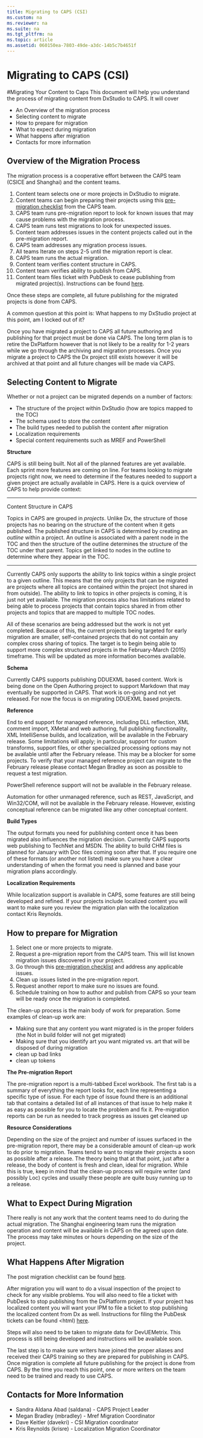 ```yaml
---
title: Migrating to CAPS (CSI)
ms.custom: na
ms.reviewer: na
ms.suite: na
ms.tgt_pltfrm: na
ms.topic: article
ms.assetid: 060150ea-7803-49de-a3dc-14b5c7b4651f
---
```

# Migrating to CAPS (CSI)
#Migrating Your Content to Caps
This document will help you understand the process of migrating content from DxStudio to CAPS.
It will cover

  * An Overview of the migration process
  * Selecting content to migrate
  * How to prepare for migration
  * What to expect during migration
  * What happens after migration
  * Contacts for more information
  
Overview of the Migration Process
---------------------------------

The migration process is a cooperative effort between the CAPS team (CSICE and Shanghai) and the content teams.

1. Content team selects one or more projects in DxStudio to migrate.
2. Content teams can begin preparing their projects using this <html><a href="https://microsoft.sharepoint.com/teams/STBCSI/e/CAPS/_layouts/OneNote.aspx?id=%2Fteams%2FSTBCSI%2Fe%2FCAPS%2FShared%20Documents%2FCAPS&wd=target%28Adoption.one%7C97A92A0F-CB3A-4149-A9DA-3C877CA44623%2FWork%20CSI%20needs%20to%20do%20before%20migration%7C8192575B-2416-4391-9E9A-2DD73928C34F%2F%29
onenote:https://microsoft.sharepoint.com/teams/STBCSI/e/CAPS/Shared%20Documents/CAPS/Adoption.one#Work%20CSI%20needs%20to%20do%20before%20migration&section-id={97A92A0F-CB3A-4149-A9DA-3C877CA44623}&page-id={8192575B-2416-4391-9E9A-2DD73928C34F}&end">pre-migration checklist</a></html> from the CAPS team.
3. CAPS team runs pre-migration report to look for known issues that may cause problems with the migration process.
4. CAPS team runs test migrations to look for unexpected issues.
5. Content team addresses issues in the content projects called out in the pre-migration report.
6. CAPS team addresses any migration process issues.
7. All teams Iterate on steps 2-5 until the migration report is clear.
8. CAPS team runs the actual migration.
9. Content team verifies content structure in CAPS.
10. Content team verifies ability to publish from CAPS.
11. Content team files ticket with PubDesk to cease publishing from migrated project(s). Instructions can be found <html>
<a href="https://microsoft.sharepoint.com/teams/STBCSI/e/CE/_layouts/15/WopiFrame.aspx?sourcedoc={346b2736-53fa-4ad9-ae6e-b1c8d8540947}&action=edit&wd=target%28%2F%2FProject%20Setup%20and%20Build.one%7C512b2212-5807-4c65-8431-7a4c2a03ced7%2FProject%20Setup%20-%20Build%7Cd14c2a42-b478-42e9-8266-b35cbe9d6c4b%2F%29">here</a>.
</html>

Once these steps are complete, all future publishing for the migrated projects is done from CAPS.

A common question at this point is: What happens to my DxStudio project at this point, am I locked out of it?

Once you have migrated a project to CAPS all future authoring and publishing for that project must be
done via CAPS. The long term plan is to retire the DxPlatform however that is not likely to be a reality
for 1-2 years while we go through the archiving and migration processes. Once you migrate a project to
CAPS the Dx project still exists however it will be archived at that point and all future changes will
be made via CAPS.


Selecting Content to Migrate
----------------------------
Whether or not a project can be migrated depends on a number of factors:

  * The structure of the project within DxStudio (how are topics mapped to the TOC)
  * The schema used to store the content
  * The build types needed to publish the content after migration
  * Localization requirements
  * Special content requirements such as MREF and PowerShell

**Structure**

CAPS is still being built. Not all of the planned features are yet available. Each sprint more features are coming on line. For teams looking to migrate projects right now, we need to determine if the features needed to support a given project are actually available in CAPS. Here is a quick overview of CAPS to help provide context:

----------

Content Structure in CAPS

Topics in CAPS are grouped in *projects*. Unlike Dx, the structure of those projects has no bearing on the structure of the content when it gets published. The published structure in CAPS is determined by creating an *outline* within a project. An outline is associated with a parent node in the TOC and then the structure of the outline determines the structure of the TOC under that parent. Topics get linked to nodes in the outline to determine where they appear in the TOC.

----------

Currently CAPS only supports the ability to link topics within a single project to a given outline. This means that the only projects that can be migrated are projects where all topics are contained within the project (not shared in from outside). The ability to link to topics in other projects is coming, it is just not yet available. The migration process also has limitations related to being able to process projects that contain topics shared in from other projects and topics that are mapped to multiple TOC nodes.  

All of these scenarios are being addressed but the work is not yet completed. Because of this, the current projects being targeted for early migration are smaller, self-contained projects that do not contain any complex cross sharing of topics. The target is to begin being able to support more complex structured projects in the February-March (2015) timeframe. This will be updated as more information becomes available.

**Schema**

Currently CAPS supports publishing DDUEXML based content. Work is being done on the Open Authoring project to support Markdown that may eventually be supported in CAPS. That work is on-going and not yet released. For now the focus is on migrating DDUEXML based projects.

**Reference**

End to end support for managed reference, including DLL reflection, XML comment import, XMetal and web authoring, full publishing functionality, XML IntelliSense builds, and localization, will be available in the February release. Some limitations will apply; in particular, support for custom transforms, support files, or other specialized processing options may not be available until after the February release. This may be a blocker for some projects. To verify that your managed reference project can migrate to the February release please contact Megan Bradley as soon as possible to request a test migration.

PowerShell reference support will not be available in the February release.

Automation for other unmanaged reference, such as REST, JavaScript, and Win32/COM, will not be available in the February release. However, existing conceptual reference can be migrated like any other conceptual content.

**Build Types**

The output formats you need for publishing content once it has been migrated also influences the migration decision. Currently CAPS supports web publishing to TechNet and MSDN. The ability to build CHM files is planned for January with Doc files coming soon after that. If you require one of these formats (or another not listed) make sure you have a clear understanding of when the format you need is planned and base your migration plans accordingly.

**Localization Requirements**

While localization support is available in CAPS, some features are still being developed and refined. If your projects include localized content you will want to make sure you review the migration plan with the localization contact Kris Reynolds.

How to prepare for Migration
----------------------------

1. Select one or more projects to migrate.
2. Request a pre-migration report from the CAPS team. This will list known migration issues discovered in your project.
3. Go through this <html><a href="https://microsoft.sharepoint.com/teams/STBCSI/e/CAPS/_layouts/OneNote.aspx?id=%2Fteams%2FSTBCSI%2Fe%2FCAPS%2FShared%20Documents%2FCAPS&wd=target%28Adoption.one%7C97A92A0F-CB3A-4149-A9DA-3C877CA44623%2FWork%20CSI%20needs%20to%20do%20before%20migration%7C8192575B-2416-4391-9E9A-2DD73928C34F%2F%29
onenote:https://microsoft.sharepoint.com/teams/STBCSI/e/CAPS/Shared%20Documents/CAPS/Adoption.one#Work%20CSI%20needs%20to%20do%20before%20migration&section-id={97A92A0F-CB3A-4149-A9DA-3C877CA44623}&page-id={8192575B-2416-4391-9E9A-2DD73928C34F}&end">pre-migration checklist</a></html> and address any applicable issues.
4. Clean up issues listed in the pre-migration report.
5. Request another report to make sure no issues are found.
6. Schedule training on how to author and publish from CAPS so your team will be ready once the migration is completed.

The clean-up process is the main body of work for preparation. Some examples of clean-up work are:

* Making sure that any content you want migrated is in the proper folders (the Not in build folder will not get migrated)
* Making sure that you identify art you want migrated vs. art that will be disposed of during migration
* clean up bad links
* clean up tokens

**The Pre-migration Report**
    
The pre-migration report is a multi-tabbed Excel workbook. The first tab is a summary of everything
the report looks for, each line representing a specific type of issue. For each type of issue found 
there is an additional tab that contains a detailed list of all instances of that issue to help make 
it as easy as possible for you to locate the problem and fix it.
Pre-migration reports can be run as needed to track progress as issues get cleaned up
    
**Resource Considerations**

Depending on the size of the project and number of issues surfaced in the pre-migration report, there may be a considerable amount of clean-up work to do prior to migration. Teams tend to want to migrate their projects a soon as possible after a release. The theory being that at that point, just after a release, the body of content is fresh and clean, ideal for migration. While this is true, keep in mind that the clean-up process will require writer (and possibly Loc) cycles and usually these people are quite busy running up to a release.


What to Expect During Migration
-------------------------------

There really is not any work that the content teams need to do during the actual migration. The Shanghai engineering team runs the migration operation and content will be available in CAPS on the agreed upon date. The process may take minutes or hours depending on the size of the project. 

What Happens After Migration
----------------------------

The post migration checklist can be found <html><a href="https://microsoft.sharepoint.com/teams/STBCSI/e/CAPS/_layouts/15/WopiFrame.aspx?sourcedoc={878876c1-0838-4b98-8625-1d690130ee38}&action=edit&wd=target%28%2F%2FAdoption.one%7C97a92a0f-cb3a-4149-a9da-3c877ca44623%2FCheck%20list%20for%20after%20migration%7C1dda1437-cc0a-4569-8122-0409a676eeea%2F%29">here</a></html>. 

After migration you will want to do a visual inspection of the project to check for any visible problems. You will also need to file a ticket with PubDesk to stop publishing from the DxPlatform project. If your project has localized content you will want your IPM to file a ticket to stop publishing the localized content from Dx as well. Instructions for filing the PubDesk tickets can be found <html) <a href="https://microsoft.sharepoint.com/teams/STBCSI/e/CE/_layouts/15/WopiFrame.aspx?sourcedoc={346b2736-53fa-4ad9-ae6e-b1c8d8540947}&action=edit&wd=target%28%2F%2FProject%20Setup%20and%20Build.one%7C512b2212-5807-4c65-8431-7a4c2a03ced7%2FProject%20Setup%20-%20Build%7Cd14c2a42-b478-42e9-8266-b35cbe9d6c4b%2F%29">here</a></html>. 

Steps will also need to be taken to migrate data for DevUEMetrix. This process is still being developed and instructions will be available soon.

The last step is to make sure writers have joined the proper aliases and received their CAPS training so they are prepared for publishing in CAPS. Once migration is complete all future publishing for the project is done from CAPS. By the time you reach this point, one or more writers on the team need to be trained and ready to use CAPS.

Contacts for More Information
-----------------------------

* Sandra Aldana Abad (saldana) - CAPS Project Leader
* Megan Bradley (mbradley) - Mref Migration Coordinator
* Dave Keitler (davekri) - CSI Migration coordinator
* Kris Reynolds (krisre) - Localization Migration Coordinator 

